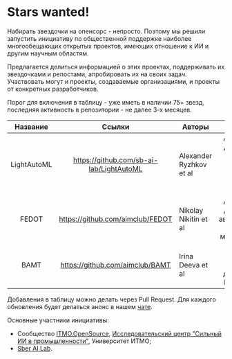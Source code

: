 # Stars wanted!

Набирать звездочки на опенсорс - непросто.
Поэтому мы решили запустить инициативу по общественной поддержке наиболее многообещающих открытых проектов,
имеющих отношение к ИИ и другим научным областям.

Предлагается делиться информацией о этих проектах, поддерживать их звездочками и репостами, апробировать их на своих
задач.
Участвовать могут и проекты, создаваемые организациями, и проекты от конкретных разработчиков.

Порог для включения в таблицу - уже иметь в наличии 75+ звезд, последняя активность в репозитории - не далее 3-х
месяцев.

|  Название   |                  Ссылки                  | Авторы                  |                                              Описание                                              |                                                                                 Stars                                                                                 |
|:-----------:|:----------------------------------------:|-------------------------|:--------------------------------------------------------------------------------------------------:|:---------------------------------------------------------------------------------------------------------------------------------------------------------------------:|
| LightAutoML | https://github.com/sb-ai-lab/LightAutoML | Alexander Ryzhkov et al | AutoML фреймворк для решения задач бинарной классификации, многоклассовой классификации и регресии | <img src="https://img.shields.io/github/stars/sb-ai-lab/LightAutoML?style=for-the-badge&logoColor=black&logoSize=auto&label=%20&color=white" width="240" height="60"> |
|    FEDOT    |     https://github.com/aimclub/FEDOT     | Nikolay Nikitin et al   |     AutoML фреймворк для решения задач автоматизированного моделирования и машинного обучения      |     <img src="https://img.shields.io/github/stars/aimclub/FEDOT?style=for-the-badge&logoColor=black&logoSize=auto&label=%20&color=white" width="240" height="60">     |
|    BAMT     |     https://github.com/aimclub/BAMT      | Irina Deeva et al       |              Фреймворк для анализа и моделирования данных с помощью Байесовских сетей              |     <img src="https://img.shields.io/github/stars/aimclub/BAMT?style=for-the-badge&logoColor=black&logoSize=auto&label=%20&color=white" width="240" height="60">      |

Добавления в таблицу можно делать через Pull Request. Для каждого обновления будет делаться анонс в
нашем [чате](https://t.me/itmo_opensource).

Основные участники инициативы:

- Сообщество [ITMO.OpenSource](https://ods.ai/hubs/opensource_itmo), [Исследовательский центр "Сильный ИИ в промышленности"](https://aim.club/), Университет ИТМО;
- [Sber AI Lab](https://sberlabs.com/laboratories/sber-ai-lab).